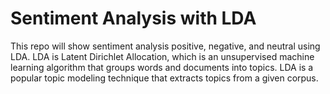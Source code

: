 # Sentiment Analysis with LDA
<p>This repo will show sentiment analysis positive, negative, and neutral using LDA. LDA is Latent Dirichlet Allocation, which is an unsupervised machine learning algorithm that groups words and documents into topics. LDA is a popular topic modeling technique that extracts topics from a given corpus.

